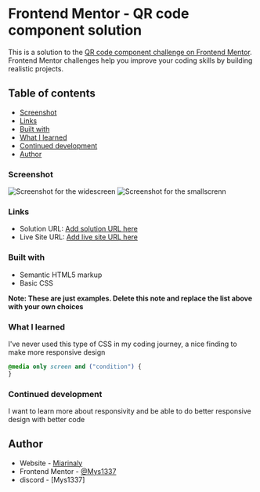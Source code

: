 # Frontend Mentor - QR code component solution

This is a solution to the [QR code component challenge on Frontend Mentor](https://www.frontendmentor.io/challenges/qr-code-component-iux_sIO_H). Frontend Mentor challenges help you improve your coding skills by building realistic projects.

## Table of contents

- [Screenshot](#screenshot)
- [Links](#links)
- [Built with](#built-with)
- [What I learned](#what-i-learned)
- [Continued development](#continued-development)
- [Author](#author)

### Screenshot

![Screenshot for the widescreen](./screenshot/Screenshot-widescreen.png)
![Screenshot for the smallscrenn](./screenshot/Screenshot-smallscreen.png)

### Links

- Solution URL: [Add solution URL here](https://your-solution-url.com)
- Live Site URL: [Add live site URL here](https://your-live-site-url.com)

### Built with

- Semantic HTML5 markup
- Basic CSS

**Note: These are just examples. Delete this note and replace the list above with your own choices**

### What I learned

I've never used this type of CSS in my coding journey, a nice finding to make more responsive design

```css
@media only screen and ("condition") {
}
```

### Continued development

I want to learn more about responsivity and be able to do better responsive design with better code

## Author

- Website - [Miarinaly](https://mys1337.github.io/front-end-mentor-qr-code-component/)
- Frontend Mentor - [@Mys1337](https://www.frontendmentor.io/profile/Mys1337)
- discord - [Mys1337]
